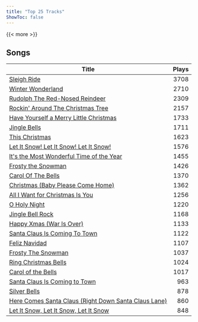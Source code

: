 ```yaml
---
title: "Top 25 Tracks"
ShowToc: false
---
```


{{< more >}}

## Songs
Title | Plays 
----- | -----: 
[Sleigh Ride](/songs/sleigh-ride) | 3708
[Winter Wonderland](/songs/winter-wonderland) | 2710
[Rudolph The Red-Nosed Reindeer](/songs/rudolph-the-red-nosed-reindeer) | 2309
[Rockin' Around The Christmas Tree](/songs/rockin-around-the-christmas-tree) | 2157
[Have Yourself a Merry Little Christmas](/songs/have-yourself-a-merry-little-christmas) | 1733
[Jingle Bells](/songs/jingle-bells) | 1711
[This Christmas](/songs/this-christmas) | 1623
[Let It Snow! Let It Snow! Let It Snow!](/songs/let-it-snow-let-it-snow-let-it-snow) | 1576
[It's the Most Wonderful Time of the Year](/songs/its-the-most-wonderful-time-of-the-year) | 1455
[Frosty the Snowman](/songs/frosty-the-snowman) | 1426
[Carol Of The Bells](/songs/carol-of-the-bells) | 1370
[Christmas (Baby Please Come Home)](/songs/christmas-baby-please-come-home) | 1362
[All I Want for Christmas Is You](/songs/all-i-want-for-christmas-is-you) | 1256
[O Holy Night](/songs/o-holy-night) | 1220
[Jingle Bell Rock](/songs/jingle-bell-rock) | 1168
[Happy Xmas (War Is Over)](/songs/happy-xmas-war-is-over) | 1133
[Santa Claus Is Coming To Town](/songs/santa-claus-is-coming-to-town) | 1122
[Feliz Navidad](/songs/feliz-navidad) | 1107
[Frosty The Snowman](/songs/frosty-the-snowman) | 1037
[Ring Christmas Bells](/songs/ring-christmas-bells) | 1024
[Carol of the Bells](/songs/carol-of-the-bells) | 1017
[Santa Claus Is Coming to Town](/songs/santa-claus-is-coming-to-town) | 963
[Silver Bells](/songs/silver-bells) | 878
[Here Comes Santa Claus (Right Down Santa Claus Lane)](/songs/here-comes-santa-claus-right-down-santa-claus-lane) | 860
[Let It Snow, Let It Snow, Let It Snow](/songs/let-it-snow-let-it-snow-let-it-snow) | 848


